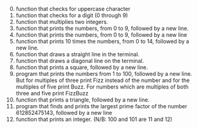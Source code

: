 0. function that checks for uppercase character
1. function that checks for a digit (0 through 9)
2. function that multiplies two integers.
3. function that prints the numbers, from 0 to 9, followed by a new line.
4. function that prints the numbers, from 0 to 9, followed by a new line
5. function that prints 10 times the numbers, from 0 to 14, followed by a new line.
6. function that draws a straight line in the terminal.
7. function that draws a diagonal line on the terminal.
8. function that prints a square, followed by a new line.
9. program that prints the numbers from 1 to 100, followed by a new line. But for multiples of three print Fizz instead of the number and for the multiples of five print Buzz. For numbers which are multiples of both three and five print FizzBuzz
10. function that prints a triangle, followed by a new line.
11. program that finds and prints the largest prime factor of the number 612852475143, followed by a new line
12. function that prints an integer.
(N/B: 100 and 101 are 11 and 12)
